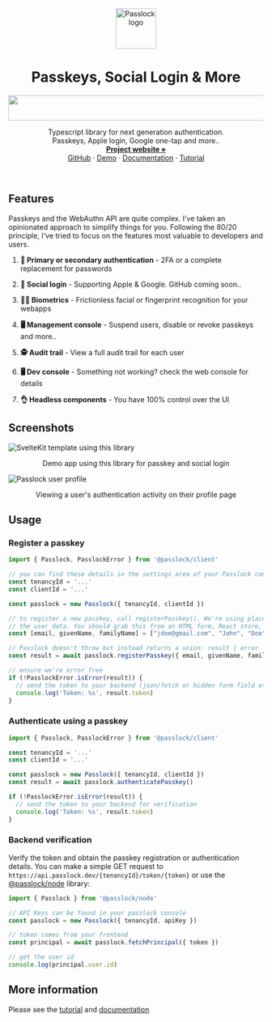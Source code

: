 ﻿<!-- 
The pnpm script build:readme replaces tokens 
in README.template.md and outputs to README.md 
-->
<div align="center">
  <a href="https://github.com/passlock-dev/passlock">
    <img src="https://github.com/passlock-dev/passkeys-frontend/assets/208345/53ee00d3-8e6c-49ea-b43c-3f901450c73b" alt="Passlock logo" width="80" height="80">
  </a>
</div>

<h1 align="center">Passkeys, Social Login & More</h1>

<div align="center">
  <picture align="center">
    <source srcset="https://raw.githubusercontent.com/passlock-dev/ts-clients/master/README_assets/repo-banner.dark.svg" media="(prefers-color-scheme: dark)" />
    <img align="center" width=550 height=50 src="https://raw.githubusercontent.com/passlock-dev/ts-clients/master/README_assets/repo-banner.svg" />
  </picture>
  <p align="center">
    Typescript library for next generation authentication. <br/>
    Passkeys, Apple login, Google one-tap and more..
    <br />
    <a href="https://passlock.dev"><strong>Project website »</strong></a>
    <br />
    <a href="https://github.com/passlock-dev/passlock">GitHub</a>
    ·
    <a href="https://d1rl0ue18b0151.cloudfront.net">Demo</a>
    ·
    <a href="https://docs.passlock.dev">Documentation</a>
    ·
    <a href="https://docs.passlock.dev/docs/tutorial/introduction">Tutorial</a>
  </p>
</div>

<br />

## Features

Passkeys and the WebAuthn API are quite complex. I've taken an opinionated approach to simplify things for you. Following the 80/20 principle, I've tried to focus on the features most valuable to developers and users.

1. **🔐 Primary or secondary authentication** - 2FA or a complete replacement for passwords

2. **🚀 Social login** - Supporting Apple & Google. GitHub coming soon..

3. **☝🏻 Biometrics** - Frictionless facial or fingerprint recognition for your webapps

4. **🖥️ Management console** - Suspend users, disable or revoke passkeys and more..

5. **🕵️ Audit trail** - View a full audit trail for each user

6. **🖥️ Dev console** - Something not working? check the web console for details

7. **👌 Headless components** - You have 100% control over the UI

## Screenshots

![SvelteKit template using this library](https://raw.githubusercontent.com/passlock-dev/ts-clients/master/README_assets/preline.dark.png)
<p align="center">Demo app using this library for passkey and social login</p>

![Passlock user profile](https://raw.githubusercontent.com/passlock-dev/ts-clients/master/README_assets/console.png)
<p align="center">Viewing a user's authentication activity on their profile page</p>

## Usage

### Register a passkey

```typescript
import { Passlock, PasslockError } from '@passlock/client'

// you can find these details in the settings area of your Passlock console
const tenancyId = '...'
const clientId = '...'

const passlock = new Passlock({ tenancyId, clientId })

// to register a new passkey, call registerPasskey(). We're using placeholders for
// the user data. You should grab this from an HTML form, React store, Redux etc.
const [email, givenName, familyName] = ["jdoe@gmail.com", "John", "Doe"]

// Passlock doesn't throw but instead returns a union: result | error
const result = await passlock.registerPasskey({ email, givenName, familyName })

// ensure we're error free
if (!PasslockError.isError(result)) {
  // send the token to your backend (json/fetch or hidden form field etc)
  console.log('Token: %s', result.token)
}
```

### Authenticate using a passkey

```typescript
import { Passlock, PasslockError } from '@passlock/client'

const tenancyId = '...'
const clientId = '...'

const passlock = new Passlock({ tenancyId, clientId })
const result = await passlock.authenticatePasskey()

if (!PasslockError.isError(result)) {
  // send the token to your backend for verification
  console.log('Token: %s', result.token)
}
```

### Backend verification

Verify the token and obtain the passkey registration or authentication details. You can make a simple GET request to `https://api.passlock.dev/{tenancyId}/token/{token}` or use the [@passlock/node][node] library:

```typescript
import { Passlock } from '@passlock/node'

// API Keys can be found in your passlock console
const passlock = new Passlock({ tenancyId, apiKey })

// token comes from your frontend
const principal = await passlock.fetchPrincipal({ token })

// get the user id
console.log(principal.user.id)
```

## More information

Please see the [tutorial][tutorial] and [documentation][docs]

[contact]: https://passlock.dev/contact
[tutorial]: https://docs.passlock.dev/docs/tutorial/introduction
[docs]: https://docs.passlock.dev
[node]: https://www.npmjs.com/package/@passlock/node
